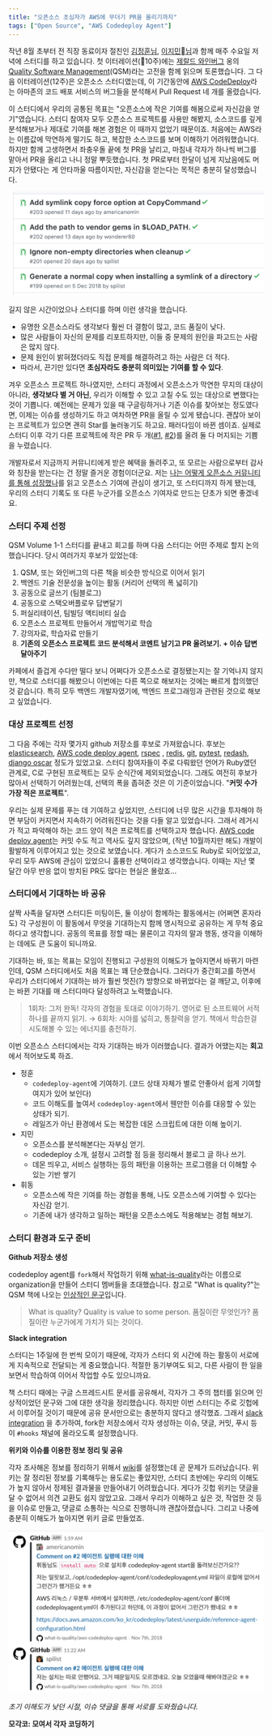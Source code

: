 ```yaml
---
title: "오픈소스 초심자가 AWS에 무더기 PR을 올리기까지"
tags: ["Open Source", "AWS Codedeploy Agent"]
---
```


작년 8월 초부터 전 직장 동료이자 절친인 [김정훈님](https://wonderer80.github.io/), [이지민님](http://americanopeople.tistory.com/)과 함께 매주 수요일 저녁에 스터디를 하고 있습니다. 첫 이터레이션(10주)에는 [제랄드 와인버그](https://en.wikipedia.org/wiki/Gerald_Weinberg) 옹의 [Quality Software Management](https://www.amazon.com/Quality-Software-Management-Systems-Thinking/dp/0932633722)(QSM)라는 고전을 함께 읽으며 토론했습니다. 그 다음 이터레이션(12주)은 오픈소스 스터디였는데, 이 기간동안에 [AWS CodeDeploy](https://aws.amazon.com/ko/codedeploy/)라는 아마존의 코드 배포 서비스의 버그들을 분석해서 Pull Request 네 개를 올렸습니다.

이 스터디에서 우리의 공통된 목표는 "오픈소스에 작은 기여를 해봄으로써 자신감을 얻기"였습니다. 스터디 참여자 모두 오픈소스 프로젝트를 사용만 해봤지, 소스코드를 깊게 분석해보거나 제대로 기여를 해본 경험은 이 때까지 없었기 때문이죠. 처음에는 AWS라는 이름값에 막연하게 떨기도 하고, 복잡한 소스코드를 보며 이해하기 어려워했습니다. 하지만 함께 고생하면서 좌충우돌 끝에 첫 PR을 날리고, 마침내 각자가 하나씩 버그를 맡아서 PR을 올리고 나니 정말 뿌듯했습니다. 첫 PR로부터 한달이 넘게 지났음에도 머지가 안됐다는 게 안타까울 따름이지만, 자신감을 얻는다는 목적은 충분히 달성했습니다.

![image-20190122220718385](../images/image-20190122220718385.png)

길지 않은 시간이었으나 스터디를 하며 이런 생각을 했습니다.

- 유명한 오픈소스라도 생각보다 훨씬 더 결함이 많고, 코드 품질이 낮다.
- 많은 사람들이 자신의 문제를 리포트하지만, 이들 중 문제의 원인을 파고드는 사람은 많지 않다.
- 문제 원인이 밝혀졌더라도 직접 문제를 해결하려고 하는 사람은 더 적다.
- 따라서, 끈기만 있다면 **초심자라도 충분히 의미있는 기여를 할 수 있다**.

겨우 오픈소스 프로젝트 하나였지만, 스터디 과정에서 오픈소스가 막연한 무지의 대상이 아니라, **생각보다 별 거 아닌**, 우리가 이해할 수 있고 고칠 수도 있는 대상으로 변했다는 것이 기쁩니다. 예전에는 문제가 있을 때 구글링하거나 기존 이슈를 찾아보는 정도였다면, 이제는 이슈를 생성하기도 하고 여차하면 PR을 올릴 수 있게 됐습니다. 괜찮아 보이는 프로젝트가 있으면 괜히 Star를 눌러놓기도 하고요. 패러다임이 바뀐 셈이죠. 실제로 스터디 이후 각기 다른 프로젝트에 작은 PR 두 개([#1](https://github.com/rubyide/vscode-ruby/pull/407), [#2](https://github.com/jbodah/suggest_rb/pull/3))를 올려 둘 다 머지되는 기쁨을 누렸습니다. 

개발자로서 지금까지 커뮤니티에게 받은 혜택을 돌려주고, 또 모르는 사람으로부터 감사와 칭찬을 받는다는 건 정말 즐거운 경험이더군요. 저는 [나는 어떻게 오픈소스 커뮤니티를 통해 성장했나](https://blog.cometkim.kr/posts/mattermost-contribution/how-i-grow-up-with-mattermost-community/)를 읽고 오픈소스 기여에 관심이 생기고, 또 스터디까지 하게 됐는데, 우리의 스터디 기록도 또 다른 누군가를 오픈소스 기여자로 만드는 단초가 되면 좋겠네요.

### 스터디 주제 선정 ###

QSM Volume 1-1 스터디를 끝내고 회고를 하며 다음 스터디는 어떤 주제로 할지 논의했습니다다. 당시 여러가지 후보가 있었는데:

1. QSM, 또는 와인버그의 다른 책을 비슷한 방식으로 이어서 읽기
2. 백엔드 기술 전문성을 높이는 활동 (커리어 선택의 폭 넓히기)
3. 공동으로 글쓰기 (팀블로그)
4. 공동으로 스택오버플로우 답변달기
5. 퍼실리테이션, 팀빌딩 액티비티 실습
6. 오픈소스 프로젝트 만들어서 개밥먹기로 학습
7. 강의자료, 학습자료 만들기
8. **기존의 오픈소스 프로젝트 코드 분석해서 코멘트 남기고 PR 올려보기. + 이슈 답변 달아주기**

카페에서 즐겁게 수다만 떨다 보니 어쩌다가 오픈소스로 결정됐는지는 잘 기억나지 않지만, 책으로 스터디를 해봤으니 이번에는 다른 쪽으로 해보자는 것에는 빠르게 합의했던 것 같습니다. 특히 모두 백엔드 개발자였기에, 백엔드 프로그래밍과 관련된 것으로 해보고 싶었습니다.

### 대상 프로젝트 선정 ###

그 다음 주에는 각자 몇가지 github 저장소를 후보로 가져왔습니다. 후보는 [elasticsearch](https://github.com/elastic/elasticsearch), [AWS code deploy agent](https://github.com/aws/aws-codedeploy-agent), [rspec](https://github.com/rspec/rspec) , [redis](https://github.com/antirez/redis), [git](https://github.com/git/git), [pytest](https://github.com/pytest-dev/pytest), [redash](https://github.com/getredash/redash), [django oscar](https://github.com/django-oscar/django-oscar) 정도가 있었고요. 스터디 참여자들이 주로 다뤄왔던 언어가 Ruby였던 관계로, C로 구현된 프로젝트는 모두 순식간에 제외되었습니다. 그래도 여전히 후보가 많아서 선택하기 어려웠는데, 선택의 폭을 좁혀준 것은 이 기준이었습니다. "**커밋 수가 가장 적은 프로젝트**".

우리는 실제 문제를 푸는 데 기여하고 싶었지만, 스터디에 너무 많은 시간을 투자해야 하면 부담이 커지면서 지속하기 어려워진다는 것을 다들 알고 있었습니다. 그래서 레거시가 적고 파악해야 하는 코드 양이 적은 프로젝트를 선택하고자 했습니다. [AWS code deploy agent](https://github.com/aws/aws-codedeploy-agent)는 커밋 수도 적고 역사도 깊지 않았으며, (작년 10월까지만 해도) 개발이 활발하게 이루어지고 있는 것으로 보였습니다. 게다가 소스코드도 Ruby로 되어있었고, 우리 모두 AWS에 관심이 있었으니 훌륭한 선택이라고 생각했습니다. 이때는 지난 몇 달간 아무 반응 없이 방치된 PR도 많다는 현실은 몰랐죠...

### 스터디에서 기대하는 바 공유 ###

살짝 사족을 달자면 스터디든 미팅이든, 둘 이상이 함께하는 활동에서는 (어쩌면 혼자라도) 각 구성원이 이 활동에서 무엇을 기대하는지 함께 명시적으로 공유하는 게 무척 중요하다고 생각합니다. 공동의 목표를 정할 때는 물론이고 각자의 말과 행동, 생각을 이해하는 데에도 큰 도움이 되니까요. 

기대하는 바, 또는 목표는 모임이 진행되고 구성원의 이해도가 높아지면서 바뀌기 마련인데, QSM 스터디에서도 처음 목표는 꽤 단순했습니다. 그러다가 중간회고를 하면서 우리가 스터디에서 기대하는 바가 훨씬 멋진(?) 방향으로 바뀌었다는 걸 깨닫고, 이후에는 바뀐 기대를 매 스터디마다 달성하려고 노력했습니다.

> 1회차: 그저 완독! 각자의 경험을 토대로 이야기하기. 영어로 된 소프트웨어 서적 하나를 끝까지 읽기.
> → 6회차: 시야를 넓히고, 통찰력을 얻기. 책에서 학습한걸 시도해볼 수 있는 에너지를 충전하기.

이번 오픈소스 스터디에서는 각자 기대하는 바가 이러했습니다. 결과가 어땠는지는 **회고**에서 적어보도록 하죠.

- 정훈
  -  `codedeploy-agent`에 기여하기. (코드 상태 자체가 별로 안좋아서 쉽게 기여할 여지가 있어 보인다)
  - 코드 이해도를 높여서 `codedeploy-agent`에서 웬만한 이슈를 대응할 수 있는 상태가 되기.
  - 레일즈가 아닌 환경에서 도는 복잡한 데몬 스크립트에 대한 이해 높이기.
- 지민
  - 오픈소스를 분석해본다는 자부심 얻기. 
  - codedeploy 소개, 설정시 고려할 점 등을 정리해서 블로그 글 하나 쓰기.
  - 데몬 띄우고, 서비스 실행하는 등의 패턴을 이용하는 프로그램을 더 이해할 수 있는 기반 쌓기
- 휘동	
  - 오픈소스에 작은 기여를 하는 경험을 통해, 나도 오픈소스에 기여할 수 있다는 자신감 얻기.
  - 기존에 내가 생각하고 일하는 패턴을 오픈소스에도 적용해보는 경험 해보기.

### 스터디 환경과 도구 준비 ###

**Github 저장소 생성**

codedeploy agent를 `fork`해서 작업하기 위해 [what-is-quality](https://github.com/what-is-quality/)라는 이름으로 organization을 만들어 스터디 멤버들을 초대했습니다. 참고로 "What is quality?"는 QSM 책에 나오는 [인상적인 문구](http://secretsofconsulting.blogspot.com/2016/08/what-is-quality-why-is-it-important.html)입니다.

> What is quality? Quality is value to some person.
> 품질이란 무엇인가? 품질이란 누군가에게 가치가 되는 것이다.

**Slack integration**

스터디는 1주일에 한 번씩 모이기 때문에, 각자가 스터디 외 시간에 하는 활동이 서로에게 지속적으로 전달되는 게 중요했습니다. 적절한 동기부여도 되고, 다른 사람이 한 일을 보면서 학습하여 이어서 작업할 수도 있으니까요. 

책 스터디 때에는 구글 스프레드시트 문서를 공유해서, 각자가 그 주의 챕터를 읽으며 인상적이었던 문구와 그에 대한 생각을 정리했습니다. 하지만 이번 스터디는 주로 깃헙에서 이루어질 것이기 때문에 공유 문서만으로는 충분하지 않다고 생각했죠. 그래서 [slack integration](https://github.com/integrations/slack) 을 추가하여, fork한 저장소에서 각자 생성하는 이슈, 댓글, 커밋, 푸시 등이 `#hooks` 채널에 올라오도록 설정했습니다.

**위키와 이슈를 이용한 정보 정리 및 공유**

각자 조사해온 정보를 정리하기 위해서 [wiki](https://github.com/what-is-quality/aws-codedeploy-agent/wiki)를 설정했는데 곧 문제가 드러났습니다. 위키는 잘 정리된 정보를 기록해두는 용도로는 좋았지만, 스터디 초반에는 우리의 이해도가 높지 않아서 정제된 결과물을 만들어내기 어려웠습니다. 게다가 깃헙 위키는 댓글을 달 수 없어서 의견 교환도 쉽지 않았고요. 그래서 우리가 이해하고 싶은 것, 작업한 것 등을 이슈로 만들고, 댓글로 소통하는 식으로 진행하니까 괜찮아졌습니다. 그리고 나중에 충분히 이해도가 높아지면 위키 글로 만들었죠.

![image-20190212085521854](../images/image-20190212085521854.png)

*초기 이해도가 낮던 시절, 이슈 댓글을 통해 서로를 도와줬습니다.*

**모각코: 모여서 각자 코딩하기**